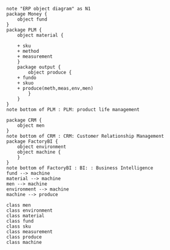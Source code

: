 ﻿```puml
note "ERP object diagram" as N1
package Money {
    object fund
}
package PLM {
    object material {

    + sku
    + method
    + measurement
    }     
    package output {
        object produce {
    + fundo
    + skuo
    + produce(meth,meas,env,men)
        }
    }
}
note bottom of PLM : PLM: product life management

package CRM {
    object men
}
note bottom of CRM : CRM: Customer Relationship Management
package FactoryBI {
    object environment
    object machine {
    }
}
note bottom of FactoryBI : BI: : Business Intelligence
fund --> machine
material --> machine
men --> machine
environment --> machine
machine --> produce
```
```puml
class men
class environment
class material
class fund
class sku
class measurement
class produce
class machine


```